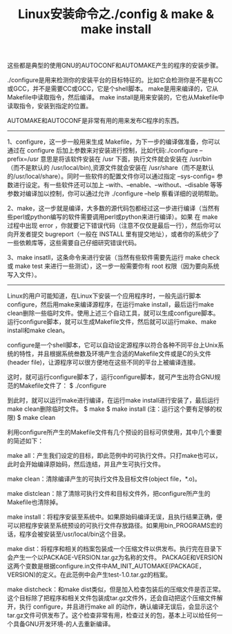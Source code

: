 ﻿---
layout: post
title : Linux安装命令之./config & make & make install
---

这些都是典型的使用GNU的AUTOCONF和AUTOMAKE产生的程序的安装步骤。

./configure是用来检测你的安装平台的目标特征的。比如它会检测你是不是有CC或GCC，并不是需要CC或GCC，它是个shell脚本。
make是用来编译的，它从Makefile中读取指令，然后编译。
make install是用来安装的，它也从Makefile中读取指令，安装到指定的位置。

AUTOMAKE和AUTOCONF是非常有用的用来发布C程序的东西。

-----
1、configure，这一步一般用来生成 Makefile，为下一步的编译做准备，你可以通过在 configure 后加上参数来对安装进行控制，比如代码:./configure –prefix=/usr 意思是将该软件安装在 /usr 下面，执行文件就会安装在 /usr/bin （而不是默认的 /usr/local/bin),资源文件就会安装在 /usr/share（而不是默认的/usr/local/share）。同时一些软件的配置文件你可以通过指定 –sys-config= 参数进行设定。有一些软件还可以加上 –with、–enable、–without、–disable 等等参数对编译加以控制，你可以通过允许 ./configure –help 察看详细的说明帮助。

2、make，这一步就是编译，大多数的源代码包都经过这一步进行编译（当然有些perl或python编写的软件需要调用perl或python来进行编译）。如果 在 make 过程中出现 error ，你就要记下错误代码（注意不仅仅是最后一行），然后你可以向开发者提交 bugreport（一般在 INSTALL 里有提交地址），或者你的系统少了一些依赖库等，这些需要自己仔细研究错误代码。

3、make insatll，这条命令来进行安装（当然有些软件需要先运行 make check 或 make test 来进行一些测试），这一步一般需要你有 root 权限（因为要向系统写入文件）。

-----
Linux的用户可能知道，在Linux下安装一个应用程序时，一般先运行脚本configure，然后用make来编译源程序，在运行make install，最后运行make clean删除一些临时文件。使用上述三个自动工具，就可以生成configure脚本。运行configure脚本，就可以生成Makefile文件，然后就可以运行make、make install和make clean。

configure是一个shell脚本，它可以自动设定源程序以符合各种不同平台上Unix系统的特性，并且根据系统叁数及环境产生合适的Makefile文件或是C的头文件(header file)，让源程序可以很方便地在这些不同的平台上被编译连接。

这时，就可运行configure脚本了，运行configure脚本，就可产生出符合GNU规范的Makefile文件了：
$ ./configure

到此时，就可以运行make进行编译，在运行make install进行安装了，最后运行make clean删除临时文件。
$ make
$ make install           (注：运行这个要有足够的权限)
$ make clean

利用configure所产生的Makefile文件有几个预设的目标可供使用，其中几个重要的简述如下：

make all：产生我们设定的目标，即此范例中的可执行文件。只打make也可以，此时会开始编译原始码，然后连结，并且产生可执行文件。

make clean：清除编译产生的可执行文件及目标文件(object file，*.o)。

make distclean：除了清除可执行文件和目标文件外，把configure所产生的Makefile也清除掉。

make install：将程序安装至系统中。如果原始码编译无误，且执行结果正确，便可以把程序安装至系统预设的可执行文件存放路径。如果用bin_PROGRAMS宏的话，程序会被安装至/usr/local/bin这个目录。

make dist：将程序和相关的档案包装成一个压缩文件以供发布。执行完在目录下会产生一个以PACKAGE-VERSION.tar.gz为名称的文件。 PACKAGE和VERSION这两个变数是根据configure.in文件中AM_INIT_AUTOMAKE(PACKAGE，VERSION)的定义。在此范例中会产生test-1.0.tar.gz的档案。

make distcheck：和make dist类似，但是加入检查包装后的压缩文件是否正常。这个目标除了把程序和相关文件包装成tar.gz文件外，还会自动把这个压缩文件解开，执行 configure，并且进行make all 的动作，确认编译无误后，会显示这个tar.gz文件可供发布了。这个检查非常有用，检查过关的包，基本上可以给任何一个具备GNU开发环境-的人去重新编译。